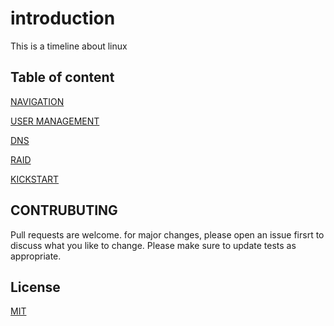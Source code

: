 # introduction

This is a timeline about linux 

## Table of content

[NAVIGATION]()

[USER MANAGEMENT](https://google.com)

[DNS]()

[RAID]()

[KICKSTART]()

## CONTRUBUTING
 
Pull requests are welcome. for major changes, please open an issue firsrt to discuss what you like to change.
Please make sure to update tests as appropriate.

## License

[MIT](https://choosealicense.com/licenses/mit/)
